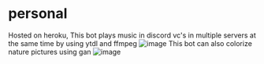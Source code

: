 # personal
Hosted on heroku, This bot plays music in discord vc's in multiple servers at the same time by using ytdl and ffmpeg
![image](https://user-images.githubusercontent.com/31823365/168416931-4c5a6721-fdbd-4360-bb41-310df37911e0.png)
This bot can also colorize nature pictures using gan
![image](https://user-images.githubusercontent.com/31823365/168416950-86c96820-22f3-4181-8e35-05796564be02.png)
